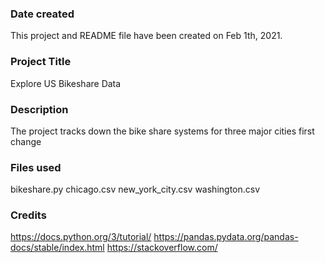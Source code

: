 ### Date created
This project and README file have been created on Feb 1th, 2021.

### Project Title
Explore US Bikeshare Data

### Description
The project tracks down the bike share systems for three major cities
first change

### Files used
bikeshare.py
chicago.csv
new_york_city.csv
washington.csv

### Credits
https://docs.python.org/3/tutorial/ https://pandas.pydata.org/pandas-docs/stable/index.html https://stackoverflow.com/
